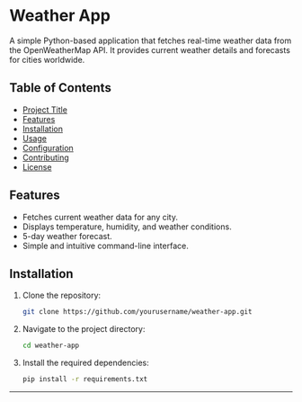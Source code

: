 # Weather App

A simple Python-based application that fetches real-time weather data from the OpenWeatherMap API. It provides current weather details and forecasts for cities worldwide.

## Table of Contents

- [Project Title](#project-title)
- [Features](#features)
- [Installation](#installation)
- [Usage](#usage)
- [Configuration](#configuration)
- [Contributing](#contributing)
- [License](#license)

## Features

- Fetches current weather data for any city.
- Displays temperature, humidity, and weather conditions.
- 5-day weather forecast.
- Simple and intuitive command-line interface.

## Installation

1. Clone the repository:
    ```bash
    git clone https://github.com/yourusername/weather-app.git
    ```
2. Navigate to the project directory:
    ```bash
    cd weather-app
    ```
3. Install the required dependencies:
    ```bash
    pip install -r requirements.txt
    ```

---
